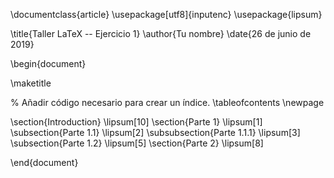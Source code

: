 \documentclass{article}
\usepackage[utf8]{inputenc}
\usepackage{lipsum}

\title{Taller LaTeX -- Ejercicio 1}
\author{Tu nombre}
\date{26 de junio de 2019}

\begin{document}

\maketitle

% Añadir código necesario para crear un índice.
\tableofcontents
\newpage

\section{Introduction}
\lipsum[10]
\section{Parte 1}
\lipsum[1]
\subsection{Parte 1.1}
\lipsum[2]
\subsubsection{Parte 1.1.1}
\lipsum[3]
\subsection{Parte 1.2}
\lipsum[5]
\section{Parte 2}
\lipsum[8]

\end{document}
